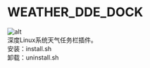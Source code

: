 # WEATHER_DDE_DOCK
![alt](https://coding.net/u/sonichy/p/WEATHER_DDE_DOCK/git/raw/master/preview.png)  
深度Linux系统天气任务栏插件。  
安装：install.sh  
卸载：uninstall.sh
